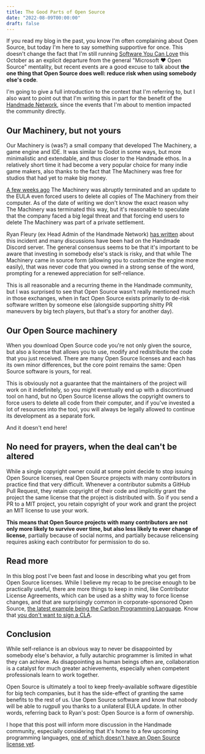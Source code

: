 ```yaml
---
title: The Good Parts of Open Source
date: "2022-08-09T00:00:00"
draft: false
---
```


If you read my blog in the past, you know I'm often complaining about Open Source, but today I'm here to say something supportive for once. This doesn't change the fact that I'm still running [Software You Can Love](https://sycl.it) this October as an explicit departure from the general "Microsoft ❤️ Open Source" mentality, but recent events are a good excuse to talk about **the one thing that Open Source does well: reduce risk when using somebody else's code**.

I'm going to give a full introduction to the context that I'm referring to, but 
I also want to point out that I'm writing this in part for the benefit of the 
[Handmade Network](https://handmade.network/), since the events that I'm about
to mention impacted the community directly.


## Our Machinery, but not yours

Our Machinery is (was?) a small company that developed The Machinery, a game engine and IDE. It was similar to Godot in some ways, but more minimalistic and extendable, and thus closer to the Handmade ethos. In a relatively short time it had become a very popular choice for many indie game makers, also thanks to the fact that The Machinery was free for studios that had yet to make big money.

[A few weeks ago](https://gameworldobserver.com/2022/08/01/our-machinery-terminates-machinery-game-engine-changes-eula) The Machinery was abruptly terminated and an update to the EULA even forced users to delete all copies of The Machinery from their computer. As of the date of writing we don't know the exact reason why The Machinery was terminated this way, but it's reasonable to speculate that the company faced a big legal threat and that forcing end users to delete The Machinery was part of a private settlement.

Ryan Fleury (ex Head Admin of the Handmade Network) [has written](https://www.rfleury.com/p/ships-icebergs-game-engines) about this incident and many discussions have been had on the Handmade Discord server. The general consensus seems to be that it's important to be aware that investing in somebody else's stack is risky, and that while The Machinery came in source form (allowing you to customize the engine more easily), that was never code that you owned in a strong sense of the word, prompting for a renewed appreciation for self-reliance.

This is all reasonable and a recurring theme in the Handmade community, but I was surprised to see that Open Source wasn't really mentioned much in those exchanges, when in fact Open Source exists primarily to de-risk software written by someone else (alongside supporting shitty PR maneuvers by big tech players, but that's a story for another day).


## Our Open Source machinery

When you download Open Source code you're not only given the source, but also a license that allows you to use, modify and redistribute the code that you just received. There are many Open Source licenses and each has its own minor differences, but the core point remains the same: Open Source software is yours, for real.

This is obviously not a guarantee that the maintainers of the project will work on it indefinitely, so you might eventually end up with a discontinued tool on hand, but no Open Source license allows the copyright owners to force users to delete all code from their computer, and if you've invested a lot of resources into the tool, you will always be legally allowed to continue its development as a separate fork.

And it doesn't end here!


## No need for prayers, when the deal can't be altered

While a single copyright owner could at some point decide to stop issuing Open Source licenses, real Open Source projects with many contributors in practice find that very difficult. Whenever a contributor submits a GitHub Pull Request, they retain copyright of their code and implicitly grant the project the same license that the project is distributed with. So if you send a PR to a MIT project, you retain copyright of your work and grant the project an MIT license to use your work.

**This means that Open Source projects with many contributors are not only more likely to survive over time, but also less likely to ever change of license**, partially because of social norms, and partially because relicensing requires asking each contributor for permission to do so.


## Read more

In this blog post I've been fast and loose in describing what you get from Open Source licenses. While I believe my recap to be precise enough to be practically useful, there are more things to keep in mind, like Contributor License Agreements, which can be used as a shitty way to force license changes, and that are surprisingly common in corporate-sponsored Open Source, [the latest example being the Carbon Programming Language](https://github.com/carbon-language/carbon-lang/blob/7147ea0144add7d1716e2c4da62aea7368db3f1f/CONTRIBUTING.md). Know that [you don't want to sign a CLA](https://drewdevault.com/2018/10/05/Dont-sign-a-CLA.html).


## Conclusion

While self-reliance is an obvious way to never be disappointed by somebody else's behavior, a fully autarchic programmer is limited in what they can achieve. As disappointing as human beings often are, collaboration is a catalyst for much greater achievements, especially when competent professionals learn to work together.

Open Source is ultimately a tool to keep freely-available software digestible for big tech companies, but it has the side-effect of granting the same benefits to the rest of us. Use Open Source software and know that nobody will be able to rugpull you thanks to a unilateral EULA update. In other words, referring back to Ryan's post: Open Source is a form of ownership.

I hope that this post will inform more discussion in the Handmade community, especially considering that it's home to a few upcoming programming languages, [one of which doesn't have an Open Source license yet](https://youtu.be/1Xdi5jSCYnc).
